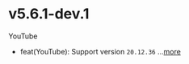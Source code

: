 # v5.6.1-dev.1
YouTube
- feat(YouTube): Support version `20.12.36` ...[more](https://github.com/inotia00/revanced-patches/releases/tag/v5.6.1-dev.1)
